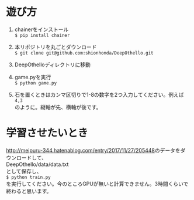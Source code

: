 # 遊び方  
1. chainerをインストール  
`$ pip install chainer`  

2. 本リポジトリを丸ごとダウンロード  
`$ git clone git@github.com:shionhonda/DeepOthello.git`  

3. DeepOthelloディレクトリに移動  

4. game.pyを実行  
`$ python game.py`

5. 石を置くときはカンマ区切りで1-8の数字を2つ入力してください。例えば  
`4,3`  
のように。縦軸が先、横軸が後です。

# 学習させたいとき
<http://meipuru-344.hatenablog.com/entry/2017/11/27/205448>のデータをダウンロードして、  
DeepOthello/data/data.txt  
として保存し、  
`$ python train.py`  
を実行してください。今のところGPUが無いと計算できません。3時間くらいで終わると思います。
